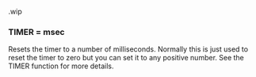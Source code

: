 .wip


### TIMER = msec

Resets the timer to a number of milliseconds. Normally this is just used to reset the timer to zero but you can set it to any positive number. See the TIMER function for more details.